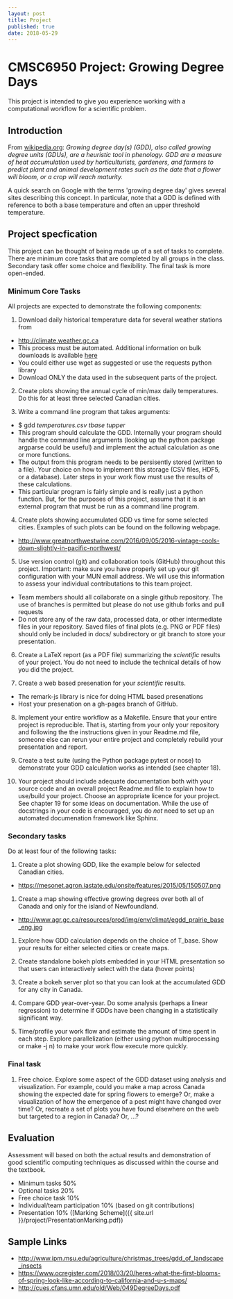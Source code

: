 ```yaml
---
layout: post
title: Project
published: true
date: 2018-05-29
---
```

# CMSC6950 Project: Growing Degree Days

This project is intended to give you
experience working with a computational workflow for a scientific problem.

## Introduction

From <a href="https://en.wikipedia.org/wiki/Growing_degree-day">wikipedia.org</a>:
<em> Growing degree day(s) (GDD), also called growing degree units (GDUs), are a heuristic tool in phenology. GDD are a measure of heat accumulation used by horticulturists, gardeners, and farmers to predict plant and animal development rates such as the date that a flower will bloom, or a crop will reach maturity.</em>

A quick search on Google with the terms 'growing degree day' gives several sites describing this concept. In particular, note that a GDD is defined with reference to both a base temperature and often an upper threshold temperature.

## Project specfication

This project can be thought of being made up of a set of tasks to complete.  There are minimum core tasks that are completed by all groups in the class.  Secondary task offer some choice and flexibility.  The final task is more open-ended.

### Minimum Core Tasks

All projects are expected to demonstrate the following components: 

1. Download daily historical temperature data for several weather stations from 
  - <a href="http://climate.weather.gc.ca">http://climate.weather.gc.ca</a>
  - This process must be automated. Additional information on bulk
downloads is available <a href="ftp://client_climate@ftp.tor.ec.gc.ca/Pub/Get_More_Data_Plus_de_donnees/">here</a>
  - You could either use wget as suggested or use the requests python library
  - Download ONLY the data used in the subsequent parts of the project.

2. Create plots showing the annual cycle of min/max daily temperatures.  Do this for at least three selected Canadian cities.

3. Write a command line program that takes arguments:
  - $ gdd *temperatures.csv* *tbase* *tupper* 
  - This program should calculate the GDD. Internally your program should handle the command line arguments (looking up the python package argparse could be useful) and implement the actual calculation as one or more functions. 
  - The output from this program needs to be persisently stored (written to a file). Your choice on how to implement this storage (CSV files, HDF5, or a database).  Later steps in your work flow must use the results of these calculations.
  - This particular program is fairly simple and is really just a python function. But, for the purposes of this project, assume that it is an external program that must be run as a command line program.

4. Create plots showing accumulated GDD vs time for some selected cities. Examples of such plots can be found on the following webpage.
  - <a href="http://www.greatnorthwestwine.com/2016/09/05/2016-vintage-cools-down-slightly-in-pacific-northwest/">http://www.greatnorthwestwine.com/2016/09/05/2016-vintage-cools-down-slightly-in-pacific-northwest/
</a>


5. Use version control (git) and collaboration tools (GitHub) throughout this project.  Important: make sure you have properly set up your git configuration with your MUN email address. We will use this information to assess your individual contributations to this team project.
  - Team members should all collaborate on a single github repository. The use of branches is permitted but please do not use github forks and pull requests
  - Do not store any of the raw data, processed data, or other intermediate files in your repository.  Saved files of final plots (e.g. PNG or PDF files) should only be included in docs/ subdirectory or git branch to store your presentation.

6. Create a LaTeX report (as a PDF file) summarizing the _scientific_ results of your project.  You do not need to include the technical details of how you did the project.  

7. Create a web based presenation for your _scientific_ results. 
  - The remark-js library is nice for doing HTML based presenations
  - Host your presenation on a gh-pages branch of GitHub.

8. Implement your entire workflow as a Makefile. Ensure that your entire project is reproducible.  That is, starting from your only your repository and following the the instructions given in your Readme.md file, someone else can rerun your entire project and completely rebuild your presentation and report.

9. Create a test suite (using the Python package pytest or nose) to demonstrate your GDD calculation works as intended (see chapter 18).

10. Your project should include adequate documentation both with your source code and an overall project Readme.md file to explain how to use/build your project.  Choose an appropriate licence for your project. See chapter 19 for some ideas on documentation. While the use of docstrings in your code is encouraged, you do *not* need to set up an automated documenation framework like Sphinx.

### Secondary tasks

Do at least four of the following tasks:

1. Create a plot showing GDD, like the example below for selected Canadian cities.
  - <a href="https://mesonet.agron.iastate.edu/onsite/features/2015/05/150507.png
">https://mesonet.agron.iastate.edu/onsite/features/2015/05/150507.png</a>

1. Create a map showing effective growing degrees over both all of Canada and only for the island of Newfoundland.
  -  <a href="http://www.agr.gc.ca/resources/prod/img/env/climat/egdd_prairie_base_eng.jpg">http://www.agr.gc.ca/resources/prod/img/env/climat/egdd_prairie_base_eng.jpg</a>

1. Explore how GDD calculation depends on the choice of T_base. Show your results for either selected cities or create maps.

1. Create standalone bokeh plots embedded in your HTML presentation so that users can interactively select with the data (hover points)

1. Create a bokeh server plot so that you can look at the accumulated GDD for any city in Canada.

1. Compare GDD year-over-year.  Do some analysis (perhaps a linear regression) to determine if GDDs have been changing in a statistically significant way.  

1. Time/profile your work flow and estimate the amount of time spent in each step. Explore parallelization (either using python multiprocessing or make -j n) to make your work flow execute more quickly.


### Final task

1. Free choice. Explore some aspect of the GDD dataset using analysis and visualization.  For example, could you make a map across Canada showing the expected date for spring flowers to emerge? Or, make a visualization of how the emergence of a pest might have changed over time? Or, recreate a set of plots you have found elsewhere on the web but targeted to a region in Canada? Or, ...?

## Evaluation

Assessment will based on both the actual results and demonstration of good scientific computing techniques as discussed within the course and the textbook.

- Minimum tasks 50%
- Optional tasks 20%
- Free choice task 10%
- Individual/team participation 10% (based on git contributions)
- Presentation 10% ([Marking Scheme]({{ site.url }}/project/PresentationMarking.pdf))

## Sample Links

* <a href="http://www.ipm.msu.edu/agriculture/christmas_trees/gdd_of_landscape_insects">http://www.ipm.msu.edu/agriculture/christmas_trees/gdd_of_landscape_insects</a>
* <a href="https://www.ocregister.com/2018/03/20/heres-what-the-first-blooms-of-spring-look-like-according-to-california-and-u-s-maps/">https://www.ocregister.com/2018/03/20/heres-what-the-first-blooms-of-spring-look-like-according-to-california-and-u-s-maps/</a>
* <a href="http://cues.cfans.umn.edu/old/Web/049DegreeDays.pdf">http://cues.cfans.umn.edu/old/Web/049DegreeDays.pdf</a>

